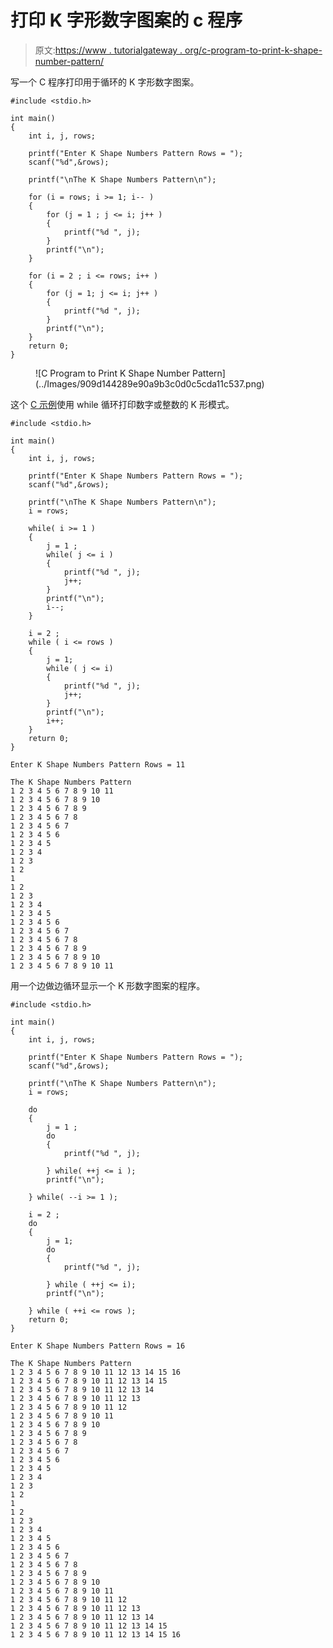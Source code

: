 # 打印 K 字形数字图案的 c 程序

> 原文:[https://www . tutorialgateway . org/c-program-to-print-k-shape-number-pattern/](https://www.tutorialgateway.org/c-program-to-print-k-shape-number-pattern/)

写一个 C 程序打印用于循环的 K 字形数字图案。

```
#include <stdio.h>

int main()
{
    int i, j, rows;

    printf("Enter K Shape Numbers Pattern Rows = ");
    scanf("%d",&rows);

    printf("\nThe K Shape Numbers Pattern\n"); 

    for (i = rows; i >= 1; i-- ) 
	{
		for (j = 1 ; j <= i; j++ ) 	
		{
			printf("%d ", j);
		}
		printf("\n");
	}

	for (i = 2 ; i <= rows; i++ ) 
	{
		for (j = 1; j <= i; j++ ) 	
		{
			printf("%d ", j);
		}
		printf("\n");
	}
    return 0;
}
```

<figure class="wp-block-image size-large">![C Program to Print K Shape Number Pattern](../Images/909d144289e90a9b3c0d0c5cda11c537.png)</figure>

这个 [C 示例](https://www.tutorialgateway.org/c-programming-examples/)使用 while 循环打印数字或整数的 K 形模式。

```
#include <stdio.h>

int main()
{
    int i, j, rows;

    printf("Enter K Shape Numbers Pattern Rows = ");
    scanf("%d",&rows);

    printf("\nThe K Shape Numbers Pattern\n"); 
    i = rows;

    while( i >= 1 ) 
	{
		j = 1 ;
		while( j <= i ) 	
		{
			printf("%d ", j);
			j++;
		}
		printf("\n");
		i--;
	}

	i = 2 ;
	while ( i <= rows ) 
	{
		j = 1;
		while ( j <= i) 	
		{
			printf("%d ", j);
			j++;
		}
		printf("\n");
		i++;
	}
    return 0;
}
```

```
Enter K Shape Numbers Pattern Rows = 11

The K Shape Numbers Pattern
1 2 3 4 5 6 7 8 9 10 11 
1 2 3 4 5 6 7 8 9 10 
1 2 3 4 5 6 7 8 9 
1 2 3 4 5 6 7 8 
1 2 3 4 5 6 7 
1 2 3 4 5 6 
1 2 3 4 5 
1 2 3 4 
1 2 3 
1 2 
1 
1 2 
1 2 3 
1 2 3 4 
1 2 3 4 5 
1 2 3 4 5 6 
1 2 3 4 5 6 7 
1 2 3 4 5 6 7 8 
1 2 3 4 5 6 7 8 9 
1 2 3 4 5 6 7 8 9 10 
1 2 3 4 5 6 7 8 9 10 11
```

用一个边做边循环显示一个 K 形数字图案的程序。

```
#include <stdio.h>

int main()
{
    int i, j, rows;

    printf("Enter K Shape Numbers Pattern Rows = ");
    scanf("%d",&rows);

    printf("\nThe K Shape Numbers Pattern\n"); 
    i = rows;

    do
	{
		j = 1 ;
		do 	
		{
			printf("%d ", j);

		} while( ++j <= i );
		printf("\n");

	} while( --i >= 1 );

	i = 2 ;
	do 
	{
		j = 1;
		do 	
		{
			printf("%d ", j);

		} while ( ++j <= i);
		printf("\n");

	} while ( ++i <= rows );
    return 0;
}
```

```
Enter K Shape Numbers Pattern Rows = 16

The K Shape Numbers Pattern
1 2 3 4 5 6 7 8 9 10 11 12 13 14 15 16 
1 2 3 4 5 6 7 8 9 10 11 12 13 14 15 
1 2 3 4 5 6 7 8 9 10 11 12 13 14 
1 2 3 4 5 6 7 8 9 10 11 12 13 
1 2 3 4 5 6 7 8 9 10 11 12 
1 2 3 4 5 6 7 8 9 10 11 
1 2 3 4 5 6 7 8 9 10 
1 2 3 4 5 6 7 8 9 
1 2 3 4 5 6 7 8 
1 2 3 4 5 6 7 
1 2 3 4 5 6 
1 2 3 4 5 
1 2 3 4 
1 2 3 
1 2 
1 
1 2 
1 2 3 
1 2 3 4 
1 2 3 4 5 
1 2 3 4 5 6 
1 2 3 4 5 6 7 
1 2 3 4 5 6 7 8 
1 2 3 4 5 6 7 8 9 
1 2 3 4 5 6 7 8 9 10 
1 2 3 4 5 6 7 8 9 10 11 
1 2 3 4 5 6 7 8 9 10 11 12 
1 2 3 4 5 6 7 8 9 10 11 12 13 
1 2 3 4 5 6 7 8 9 10 11 12 13 14 
1 2 3 4 5 6 7 8 9 10 11 12 13 14 15 
1 2 3 4 5 6 7 8 9 10 11 12 13 14 15 16
```